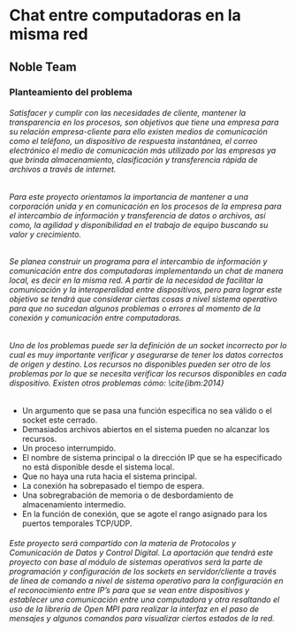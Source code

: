 # Chat entre computadoras en la misma red
## Noble Team
### Planteamiento del problema 
###### Satisfacer y cumplir con las necesidades de cliente, mantener la transparencia en los procesos, son objetivos que tiene una empresa para su relación empresa-cliente para ello existen medios de comunicación como el teléfono, un dispositivo de respuesta instantánea, el correo electrónico el medio de comunicación más utilizado por las empresas ya que brinda almacenamiento, clasificación y transferencia rápida de archivos a través de internet.
###### Para este proyecto orientamos la importancia de mantener a una corporación unida y en comunicación en los procesos de la empresa para el intercambio de información y transferencia de datos o archivos, así como, la agilidad y disponibilidad en el trabajo de equipo buscando su valor y crecimiento. 
###### Se planea construir un programa para el intercambio de información y comunicación entre dos computadoras implementando un chat de manera local, es decir en la misma red. A partir de la necesidad de facilitar la comunicación y la interoperalidad entre dispositivos, pero para lograr este objetivo se tendrá que considerar ciertas cosas a nivel sistema operativo para que no sucedan algunos problemas o errores al momento de la conexión y comunicación entre computadoras.
###### Uno de los problemas puede ser la definición de un socket incorrecto por lo cual es muy importante verificar y asegurarse de tener los datos correctos de origen y destino. Los recursos no disponibles pueden ser otro de los problemas por lo que se necesita verificar los recursos disponibles en cada dispositivo. Existen otros problemas cómo: \cite{ibm:2014}
  * Un argumento que se pasa una función específica no sea válido o el socket este cerrado.
  * Demasiados archivos abiertos en el sistema pueden no alcanzar los recursos.
  * Un proceso interrumpido.
  * El nombre de sistema principal o la dirección IP que se ha especificado no está disponible desde el sistema local.
  * Que no haya una ruta hacia el sistema principal.
  * La conexión ha sobrepasado el tiempo de espera.
  * Una sobregrabación de memoria o de desbordamiento de almacenamiento intermedio.
  * En la función de conexión, que se agote el rango asignado para los puertos temporales TCP/UDP.
###### Este proyecto será compartido con la materia de Protocolos y Comunicación de Datos y Control Digital. La aportación que tendrá este proyecto con base al módulo de sistemas operativos será la parte de programación y configuración de los sockets en servidor/cliente a través de línea de comando a nivel de sistema operativo para la configuración en el reconocimiento entre IP’s para que se vean entre dispositivos y establecer una comunicación entre una computadora y otra  resaltando el uso de la librería de Open MPI para realizar la interfaz en el paso de mensajes y algunos comandos para visualizar ciertos estados de la red.

